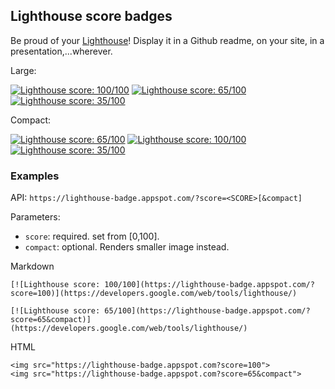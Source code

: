 ## Lighthouse score badges

Be proud of your [Lighthouse](https://github.com/googlechrome/lighthouse)! Display
it in a Github readme, on your site, in a presentation,...wherever.

Large:

[![Lighthouse score: 100/100](https://lighthouse-badge.appspot.com/?score=86)](https://developers.google.com/web/tools/lighthouse/)
[![Lighthouse score: 65/100](https://lighthouse-badge.appspot.com/?score=65)](https://developers.google.com/web/tools/lighthouse/)
[![Lighthouse score: 35/100](https://lighthouse-badge.appspot.com/?score=35)](https://developers.google.com/web/tools/lighthouse/)

Compact:

[![Lighthouse score: 65/100](https://lighthouse-badge.appspot.com/?score=65&compact)](https://developers.google.com/web/tools/lighthouse/)
[![Lighthouse score: 100/100](https://lighthouse-badge.appspot.com/?score=100&compact)](https://developers.google.com/web/tools/lighthouse/)
[![Lighthouse score: 35/100](https://lighthouse-badge.appspot.com/?score=35&compact)](https://developers.google.com/web/tools/lighthouse/)

### Examples

API: `https://lighthouse-badge.appspot.com/?score=<SCORE>[&compact]`

Parameters:

- `score`: required. set from [0,100].
- `compact`: optional. Renders smaller image instead.

Markdown

```
[![Lighthouse score: 100/100](https://lighthouse-badge.appspot.com/?score=100)](https://developers.google.com/web/tools/lighthouse/)

[![Lighthouse score: 65/100](https://lighthouse-badge.appspot.com/?score=65&compact)](https://developers.google.com/web/tools/lighthouse/)
```

HTML

```
<img src="https://lighthouse-badge.appspot.com?score=100">
<img src="https://lighthouse-badge.appspot.com?score=65&compact">
```